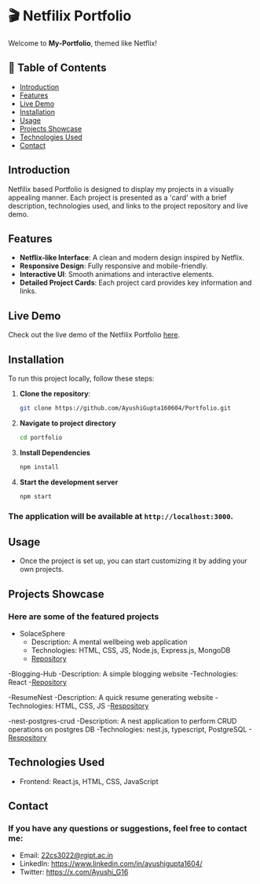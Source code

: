 # 🎬 Netfilix Portfolio

Welcome to **My-Portfolio**, themed like Netflix!


## 📖 Table of Contents

- [Introduction](#introduction)
- [Features](#features)
- [Live Demo](#live-demo)
- [Installation](#installation)
- [Usage](#usage)
- [Projects Showcase](#projects-showcase)
- [Technologies Used](#technologies-used)
- [Contact](#contact)

## Introduction

Netfilix based Portfolio is designed to display my projects in a visually appealing manner. Each project is presented as a 'card' with a brief description, technologies used, and links to the project repository and live demo.

## Features

- **Netflix-like Interface**: A clean and modern design inspired by Netflix.
- **Responsive Design**: Fully responsive and mobile-friendly.
- **Interactive UI**: Smooth animations and interactive elements.
- **Detailed Project Cards**: Each project card provides key information and links.

## Live Demo

Check out the live demo of the Netfilix Portfolio [here](your_live_demo_link).

## Installation

To run this project locally, follow these steps:

1. **Clone the repository**:
   ```bash
   git clone https://github.com/AyushiGupta160604/Portfolio.git
2. **Navigate to project directory**
   ```bash
   cd portfolio
3. **Install Dependencies**
   ```bash
   npm install
4. **Start the development server**
   ```bash
   npm start

### The application will be available at `http://localhost:3000`.

## Usage
- Once the project is set up, you can start customizing it by adding your own projects.

## Projects Showcase
### Here are some of the featured projects
- SolaceSphere
   - Description: A mental wellbeing web application
   - Technologies: HTML, CSS, JS, Node.js, Express.js, MongoDB
   - [Repository](https://github.com/AyushiGupta160604/SolaceSphere)

-Blogging-Hub
   -Description: A simple blogging website
   -Technologies: React
   -[Repository](https://github.com/AyushiGupta160604/Blogging-Hub)

-ResumeNest
  -Description: A quick resume generating website
  -Technologies: HTML, CSS, JS
  -[Respository](https://github.com/AyushiGupta160604/ResumeNest)

-nest-postgres-crud
   -Description: A nest application to perform CRUD operations on postgres DB
   -Technologies: nest.js, typescript, PostgreSQL
   -[Respository](https://github.com/AyushiGupta160604/nest-postgres-crud)

## Technologies Used
- Frontend: React.js, HTML, CSS, JavaScript

## Contact
### If you have any questions or suggestions, feel free to contact me:
- Email: 22cs3022@rgipt.ac.in
- LinkedIn: https://www.linkedin.com/in/ayushigupta1604/
- Twitter: https://x.com/Ayushi_G16
